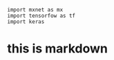 </head>
<body>
<pre><code>import mxnet as mx
import tensorfow as tf
import keras
</code></pre>

<h1>this is markdown</h1>
</body>
</html>
